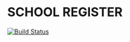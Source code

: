 SCHOOL REGISTER
===============

[![Build Status](https://travis-ci.org/Dragonis/symfony-bdd-app-03-school-register.svg)](https://travis-ci.org/Dragonis/symfony-bdd-app-03-school-register)